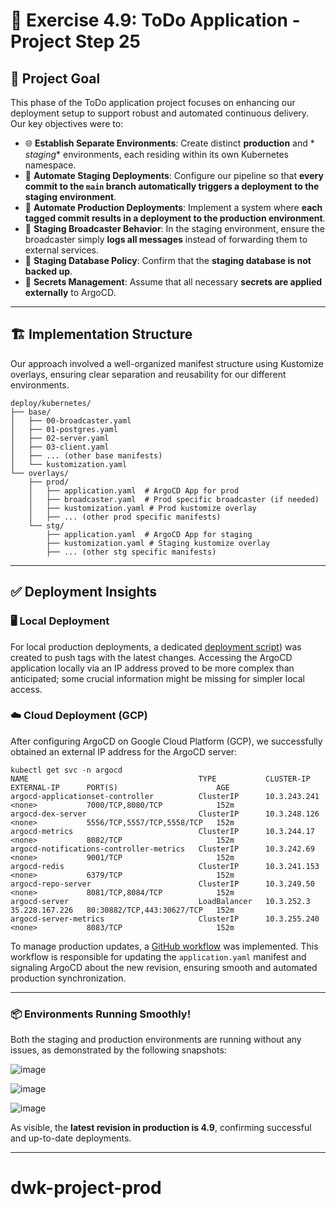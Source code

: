 # 🚀 Exercise 4.9: ToDo Application - Project Step 25

## 🎯 Project Goal

This phase of the ToDo application project focuses on enhancing our deployment
setup to support robust and automated continuous delivery. Our key objectives
were to:

- 🌐 **Establish Separate Environments**: Create distinct **production** and *
  *staging** environments, each residing within its own Kubernetes namespace.
- 🔄 **Automate Staging Deployments**: Configure our pipeline so that **every
  commit to the `main` branch automatically triggers a deployment to the staging
  environment**.
- 🚀 **Automate Production Deployments**: Implement a system where **each tagged
  commit results in a deployment to the production environment**.
- 📝 **Staging Broadcaster Behavior**: In the staging environment, ensure the
  broadcaster simply **logs all messages** instead of forwarding them to
  external services.
- 🚫 **Staging Database Policy**: Confirm that the **staging database is not
  backed up**.
- 🔑 **Secrets Management**: Assume that all necessary **secrets are applied
  externally** to ArgoCD.

-----

## 🏗️ Implementation Structure

Our approach involved a well-organized manifest structure using Kustomize
overlays, ensuring clear separation and reusability for our different
environments.

```
deploy/kubernetes/
├── base/
│   ├── 00-broadcaster.yaml
│   ├── 01-postgres.yaml
│   ├── 02-server.yaml
│   ├── 03-client.yaml
│   ├── ... (other base manifests)
│   └── kustomization.yaml
└── overlays/
    ├── prod/
    │   ├── application.yaml  # ArgoCD App for prod
    │   ├── broadcaster.yaml  # Prod specific broadcaster (if needed)
    │   ├── kustomization.yaml # Prod kustomize overlay
    │   ├── ... (other prod specific manifests)
    └── stg/
        ├── application.yaml  # ArgoCD App for staging
        ├── kustomization.yaml # Staging kustomize overlay
        ├── ... (other stg specific manifests)
```

-----

## ✅ Deployment Insights

### 🖥️ Local Deployment

For local production deployments, a
dedicated [deployment script](deploy/scripts/prod-dep.sh))
was created to push tags with the latest changes. Accessing the ArgoCD
application locally via an IP address proved to be more complex than
anticipated; some crucial information might be missing for simpler local access.

### ☁️ Cloud Deployment (GCP)

After configuring ArgoCD on Google Cloud Platform (GCP), we successfully
obtained an external IP address for the ArgoCD server:

```
kubectl get svc -n argocd
NAME                                      TYPE           CLUSTER-IP     EXTERNAL-IP      PORT(S)                      AGE
argocd-applicationset-controller          ClusterIP      10.3.243.241   <none>           7000/TCP,8080/TCP            152m
argocd-dex-server                         ClusterIP      10.3.248.126   <none>           5556/TCP,5557/TCP,5558/TCP   152m
argocd-metrics                            ClusterIP      10.3.244.17    <none>           8082/TCP                     152m
argocd-notifications-controller-metrics   ClusterIP      10.3.242.69    <none>           9001/TCP                     152m
argocd-redis                              ClusterIP      10.3.241.153   <none>           6379/TCP                     152m
argocd-repo-server                        ClusterIP      10.3.249.50    <none>           8081/TCP,8084/TCP            152m
argocd-server                             LoadBalancer   10.3.252.3     35.228.167.226   80:30882/TCP,443:30627/TCP   152m
argocd-server-metrics                     ClusterIP      10.3.255.240   <none>           8083/TCP                     152m
```

To manage production updates,
a [GitHub workflow](../.github/workflows/prod-sync.yml)
was implemented. This workflow is responsible for updating the
`application.yaml` manifest and signaling ArgoCD about the new revision,
ensuring smooth and automated production synchronization.

-----

### 📦 Environments Running Smoothly\!

Both the staging and production environments are
running without any issues, as demonstrated by the following snapshots:

![image](images/project_4.9_1.png)

![image](images/project_4.9_2.png)

![image](images/project_4.9_3.png)

As visible, the **latest revision in production is 4.9**, confirming successful
and up-to-date deployments.

-----
# dwk-project-prod
